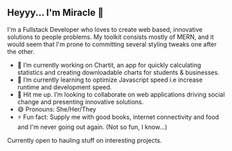 ## Heyyy... I'm Miracle 👋

I'm a Fullstack Developer who loves to create web based, innovative solutions to people problems. 
My toolkit consists mostly of MERN, and it would seem that I'm prone to committing several styling tweaks one after the other.

- 🔭 I’m currently working on Chartit, an app for quickly calculating statistics and creating downloadable charts for students & businesses.
- 🌱 I’m currently learning to optimize Javascript speed  i.e increase runtime and development speed.
- 👯 Hit me up. I’m looking to collaborate on web applications driving social change and presenting innovative solutions. 
- 😄 Pronouns: She/Her/They
- ⚡ Fun fact: Supply me with good books, internet connectivity and food and I'm never going out again. (Not so fun, I know...)

Currently open to hauling stuff on interesting projects.


